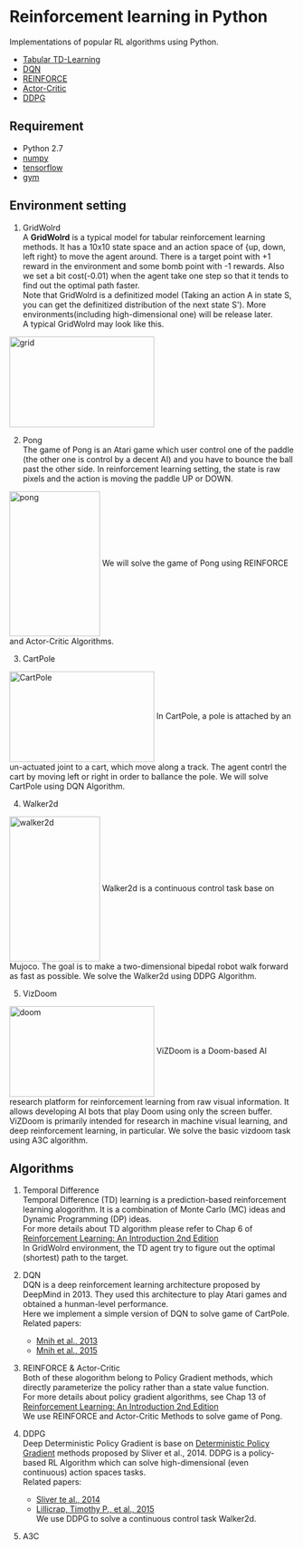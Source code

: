 # Reinforcement learning in Python  

Implementations of popular RL algorithms using Python.  
* [Tabular TD-Learning](https://github.com/borgwang/reinforce_py/tree/master/Temporal-Difference)  
* [DQN](https://github.com/borgwang/reinforce_py/tree/master/DQN)  
* [REINFORCE](https://github.com/borgwang/reinforce_py/tree/master/REINFORCE)  
* [Actor-Critic](https://github.com/borgwang/reinforce_py/tree/master/Actor-Critic)  
* [DDPG](https://github.com/borgwang/reinforce_py/tree/master/DDPG)  


## Requirement  
* Python 2.7  
* [numpy](http://www.numpy.org/)   
* [tensorflow](http://www.tensorflow.org)  
* [gym](https://gym.openai.com)  

## Environment setting  
1. GridWolrd  
A **GridWolrd** is a typical model for tabular reinforcement learning methods. It has a 10x10 state space and an action space of {up, down, left right} to move the agent around. There is a target point with +1 reward in the environment and some bomb point with -1 rewards. Also we set a bit cost(-0.01) when the agent take one step so that it tends to find out the optimal path faster.   
Note that GridWolrd is a definitized model (Taking an action A in state S, you can get the definitized distribution of the next state S'). More environments(including high-dimensional one) will be release later.  
A typical GridWolrd may look like this.   
<img src="https://github.com/borgwang/reinforce_py/raw/master/res/gridworld.png" width = "256" height = "160" alt="grid" align=center />  

2. Pong  
The game of Pong is an Atari game which user control one of the paddle (the other one is control by a decent AI) and you have to bounce the ball past the other side. In reinforcement learning setting, the state is raw pixels and the action is moving the paddle UP or DOWN.  
<img src="https://github.com/borgwang/reinforce_py/raw/master/res/pong.png" width = "160" height = "256" alt="pong" align=center />  
We will solve the game of Pong using REINFORCE and Actor-Critic Algorithms.  

3. CartPole  
<img src="https://github.com/borgwang/reinforce_py/raw/master/res/cartpole.png" width = "256" height = "160" alt="CartPole" align=center />  
In CartPole, a pole is attached by an un-actuated joint to a cart, which move along a track. The agent contrl the cart by moving left or right in order to ballance the pole.  
We will solve CartPole using DQN Algorithm.  

4. Walker2d  
<img src="https://github.com/borgwang/reinforce_py/raw/master/res/walker2d.png" width = "160" height = "256" alt="walker2d" align=center />  
Walker2d is a continuous control task base on Mujoco. The goal is to make a two-dimensional bipedal robot walk forward as fast as possible.
We solve the Walker2d using DDPG Algorithm.

5. VizDoom
<img src="https://github.com/borgwang/reinforce_py/raw/master/res/doom.png" width = "256" height = "160" alt="doom" align=center />  
ViZDoom is a Doom-based AI research platform for reinforcement learning from raw visual information. It allows developing AI bots that play Doom using only the screen buffer. ViZDoom is primarily intended for research in machine visual learning, and deep reinforcement learning, in particular.  
We solve the basic vizdoom task using A3C algorithm.  


## Algorithms  
1. Temporal Difference  
Temporal Difference (TD) learning is a prediction-based reinforcement learning alogorithm. It is a combination of Monte Carlo (MC) ideas and Dynamic Programming (DP) ideas.   
For more details about TD algorithm please refer to Chap 6 of [Reinforcement Learning: An Introduction 2nd Edition](http://webdocs.cs.ualberta.ca/~sutton/book/the-book.html)  
In GridWolrd environment, the TD agent try to figure out the optimal (shortest) path to the target.   

2. DQN  
DQN is a deep reinforcement learning architecture proposed by DeepMind in 2013. They used this architecture to play Atari games and obtained a hunman-level performance.  
Here we implement a simple version of DQN to solve game of CartPole.  
Related papers:  
    * [Mnih et al., 2013](https://arxiv.org/pdf/1312.5602.pdf)   
    * [Mnih et al., 2015](http://www.nature.com/nature/journal/v518/n7540/pdf/nature14236.pdf)  

3. REINFORCE & Actor-Critic  
Both of these alogorithm belong to Policy Gradient methods, which directly parameterize the policy rather than a state value function.  
For more details about policy gradient algorithms, see Chap 13 of  [Reinforcement Learning: An Introduction 2nd Edition](http://webdocs.cs.ualberta.ca/~sutton/book/the-book.html)  
We use REINFORCE and Actor-Critic Methods to solve game of Pong.  

4. DDPG  
Deep Deterministic Policy Gradient is base on [Deterministic Policy Gradient](http://www.jmlr.org/proceedings/papers/v32/silver14.pdf) methods proposed by Sliver et al., 2014. DDPG is a policy-based RL Algorithm which can solve high-dimensional (even continuous) action spaces tasks.  
Related papers:  
    * [Sliver te al., 2014](http://www.jmlr.org/proceedings/papers/v32/silver14.pdf)  
    * [Lillicrap, Timothy P., et al., 2015](https://arxiv.org/pdf/1509.02971.pdf)  
We use DDPG to solve a continuous control task Walker2d.   

5. A3C  
